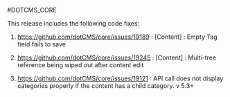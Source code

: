#DOTCMS_CORE


This release includes the following code fixes:

1. https://github.com/dotCMS/core/issues/19189 : [Content] : Empty Tag field fails to save

2. https://github.com/dotCMS/core/issues/19245 : [Content] : Multi-tree reference being wiped out after content edit

3. https://github.com/dotCMS/core/issues/19121 : API call does not display categories properly if the content has a child category. v 5.3+